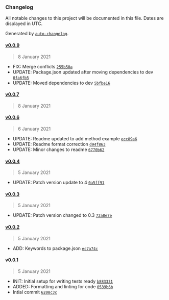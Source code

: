 ### Changelog

All notable changes to this project will be documented in this file. Dates are displayed in UTC.

Generated by [`auto-changelog`](https://github.com/CookPete/auto-changelog).

#### [v0.0.9](https://github.com/developerphilosophy/simple-logger/compare/v0.0.7...v0.0.9)

> 8 January 2021

- FIX: Merge conflicts [`255b50a`](https://github.com/developerphilosophy/simple-logger/commit/255b50a7bb773bf8c3f7a329ff49a564f5033c46)
- UPDATE: Package.json updated after moving dependencies to dev [`0fa6fb5`](https://github.com/developerphilosophy/simple-logger/commit/0fa6fb51562053f6d33a5add65cf4409d970f992)
- UPDATE: Moved dependencies to dev [`5bfbe16`](https://github.com/developerphilosophy/simple-logger/commit/5bfbe1630e276cd34af6bfca69326c4d9cd17433)

#### [v0.0.7](https://github.com/developerphilosophy/simple-logger/compare/v0.0.6...v0.0.7)

> 8 January 2021

#### [v0.0.6](https://github.com/developerphilosophy/simple-logger/compare/v0.0.4...v0.0.6)

> 6 January 2021

- UPDATE: Readme updated to add method example [`ecc89a6`](https://github.com/developerphilosophy/simple-logger/commit/ecc89a6df006119d9987b7ea19e45a96b60248cf)
- UPDATE: Readme format correction [`d94f863`](https://github.com/developerphilosophy/simple-logger/commit/d94f86373bbf8f95528a5699b585dbb8d1c2eeda)
- UPDATE: Minor changes to readme [`6770b62`](https://github.com/developerphilosophy/simple-logger/commit/6770b62a84c8fef4a54ec30c2fbac259a9ca81aa)

#### [v0.0.4](https://github.com/developerphilosophy/simple-logger/compare/v0.0.3...v0.0.4)

> 5 January 2021

- UPDATE: Patch version update to 4 [`0a5ff91`](https://github.com/developerphilosophy/simple-logger/commit/0a5ff917410cfd29b7b4d158d1bab2bec58fca84)

#### [v0.0.3](https://github.com/developerphilosophy/simple-logger/compare/v0.0.2...v0.0.3)

> 5 January 2021

- UPDATE: Patch version changed to 0.3 [`72a8e7e`](https://github.com/developerphilosophy/simple-logger/commit/72a8e7ea344d300477d68487ea548a72d632f97c)

#### [v0.0.2](https://github.com/developerphilosophy/simple-logger/compare/v0.0.1...v0.0.2)

> 5 January 2021

- ADD: Keywords to package.json [`ec7a74c`](https://github.com/developerphilosophy/simple-logger/commit/ec7a74c213ba46fc28c827aaa0c0653e11990a33)

#### v0.0.1

> 5 January 2021

- INIT: Initial setup for writing tests ready [`b883331`](https://github.com/developerphilosophy/simple-logger/commit/b883331709345c43c5c9b5ffa886609eee01f5ed)
- ADDED: Formatting and linting for code [`0539b6b`](https://github.com/developerphilosophy/simple-logger/commit/0539b6bec6a71b02d7464d340e437082ffd72bca)
- Intial commit [`6208c3c`](https://github.com/developerphilosophy/simple-logger/commit/6208c3c907db579249d152b964048793ac2893f6)
